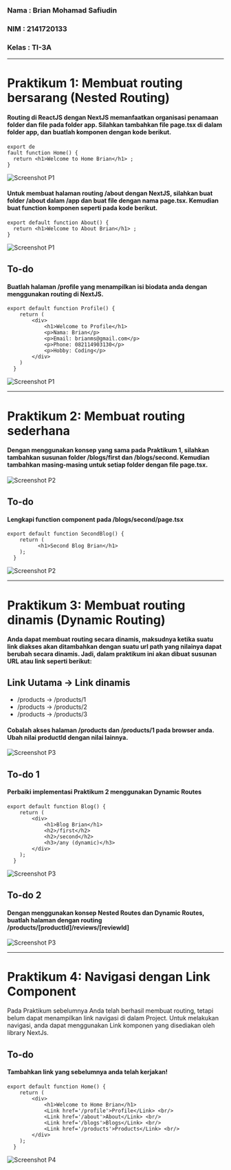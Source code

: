 ### Nama : Brian Mohamad Safiudin
### NIM : 2141720133
### Kelas : TI-3A
---

# Praktikum 1: Membuat routing bersarang (Nested Routing)

#### Routing di ReactJS dengan NextJS memanfaatkan organisasi penamaan folder dan file pada folder app. Silahkan tambahkan file page.tsx di dalam folder app, dan buatlah komponen dengan kode berikut.

```tsx
export de
fault function Home() {
  return <h1>Welcome to Home Brian</h1> ;
}
```

![Screenshot P1](assets-report/praktikum1a.jpg)

#### Untuk membuat halaman routing /about dengan NextJS, silahkan buat folder /about dalam /app dan buat file dengan nama page.tsx. Kemudian buat function komponen seperti pada kode berikut.

```tsx
export default function About() {
  return <h1>Welcome to About Brian</h1> ;
}
```

![Screenshot P1](assets-report/praktikum1b.jpg)

## To-do
#### Buatlah halaman /profile yang menampilkan isi biodata anda dengan menggunakan routing di NextJS.


```tsx
export default function Profile() {
    return (
        <div>
            <h1>Welcome to Profile</h1>
            <p>Nama: Brian</p>
            <p>Email: brianms@gmail.com</p>
            <p>Phone: 082114903130</p>
            <p>Hobby: Coding</p>
        </div>
    )
  }
```

![Screenshot P1](assets-report/praktikum1c.jpg)

---

# Praktikum 2: Membuat routing sederhana

#### Dengan menggunakan konsep yang sama pada Praktikum 1, silahkan tambahkan susunan folder /blogs/first dan /blogs/second. Kemudian tambahkan masing-masing untuk setiap folder dengan file page.tsx.

![Screenshot P2](assets-report/praktikum2a.jpg)

## To-do
#### Lengkapi function component pada /blogs/second/page.tsx

```tsx
export default function SecondBlog() {
    return (
          <h1>Second Blog Brian</h1>
    );
  }
  ```

![Screenshot P2](assets-report/praktikum2b.jpg)

---

# Praktikum 3: Membuat routing dinamis (Dynamic Routing)

#### Anda dapat membuat routing secara dinamis, maksudnya ketika suatu link diakses akan ditambahkan dengan suatu url path yang nilainya dapat berubah secara dinamis. Jadi, dalam praktikum ini akan dibuat susunan URL atau link seperti berikut:

## Link Uutama -> Link dinamis
- /products -> /products/1
- /products -> /products/2
- /products -> /products/3

#### Cobalah akses halaman /products dan /products/1 pada browser anda. Ubah nilai productId dengan nilai lainnya.

![Screenshot P3](assets-report/praktikum3a.jpg)

## To-do 1
#### Perbaiki implementasi Praktikum 2 menggunakan Dynamic Routes

```tsx
export default function Blog() {
    return (
        <div>
            <h1>Blog Brian</h1>
            <h2>/first</h2>
            <h2>/second</h2>
            <h3>/any (dynamic)</h3>
        </div>
    );
  }
```

![Screenshot P3](assets-report/praktikum3b.jpg)

## To-do 2
#### Dengan menggunakan konsep Nested Routes dan Dynamic Routes, buatlah halaman dengan routing /products/[productId]/reviews/[reviewId] 

![Screenshot P3](assets-report/praktikum3c.jpg)

---

# Praktikum 4: Navigasi dengan Link Component

Pada Praktikum sebelumnya Anda telah berhasil membuat routing, tetapi belum dapat menampilkan link navigasi di dalam Project. Untuk melakukan navigasi, anda dapat menggunakan Link komponen yang disediakan oleh library NextJs.

## To-do
#### Tambahkan link yang sebelumnya anda telah kerjakan!

```tsx
export default function Home() {
    return (
        <div>
            <h1>Welcome to Home Brian</h1> 
            <Link href='/profile'>Profile</Link> <br/>
            <Link href='/about'>About</Link> <br/>
            <Link href='/blogs'>Blogs</Link> <br/>
            <Link href='/products'>Products</Link> <br/>
        </div>
    );
  }
```

![Screenshot P4](assets-report/praktikum4.jpg)